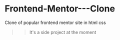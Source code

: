 # Frontend-Mentor---Clone
Clone of popular frontend mentor site in html css

>>It's a side project at the moment
